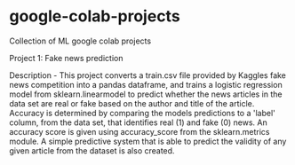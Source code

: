 # google-colab-projects
Collection of ML google colab projects 

Project 1: Fake news prediction

Description - This project converts a train.csv file provided by Kaggles fake news competition into a pandas dataframe, and trains a logistic regression
              model from sklearn.linearmodel to predict whether the news articles in the data set are real or fake based on the author and title of the 
              article. Accuracy is determined by comparing the models predictions to a 'label' column, from the data set, that identifies real (1) and fake 
              (0) news. An accuracy score is given using accuracy_score from the sklearn.metrics module. A simple predictive system that is able to 
              predict the validity of any given article from the dataset is also created.

 
